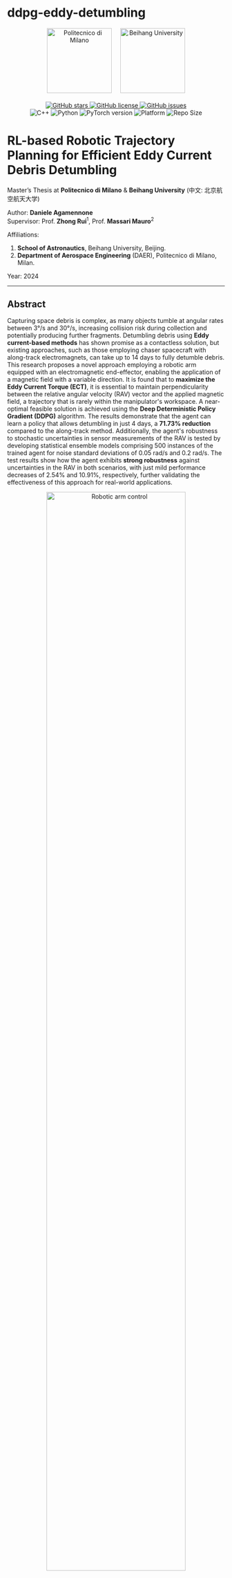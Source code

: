 # ddpg-eddy-detumbling



<p align="center">
  <!-- University Logos -->
  <img src="https://github.com/user-attachments/assets/a3130fe7-ddb5-442c-9434-3c6012cffc80" alt="Politecnico di Milano" width="150">
  <span>&nbsp;&nbsp;&nbsp;</span>
  <img src="https://github.com/user-attachments/assets/d5a4a173-5024-4e1b-a8d0-90a5da045b1f" alt="Beihang University" width="150">
  <br><br>

  <!-- Badges -->
  <a href="https://github.com/whitehole07/ddpg-eddy-detumbling/stargazers">
    <img src="https://img.shields.io/github/stars/whitehole07/ddpg-eddy-detumbling?style=social" alt="GitHub stars">
  </a>
  <a href="https://github.com/whitehole07/ddpg-eddy-detumbling/blob/main/LICENSE">
    <img src="https://img.shields.io/github/license/whitehole07/ddpg-eddy-detumbling" alt="GitHub license">
  </a>
  <a href="https://github.com/whitehole07/ddpg-eddy-detumbling/issues">
    <img src="https://img.shields.io/github/issues/whitehole07/ddpg-eddy-detumbling" alt="GitHub issues">
  </a>
  <br>
  <img src="https://img.shields.io/badge/C%2B%2B-17-blue.svg" alt="C++">
  <img src="https://img.shields.io/badge/Python-3.8%2B-blue" alt="Python">
  <img src="https://img.shields.io/badge/PyTorch-%5E1.8.0-red" alt="PyTorch version">
  <img src="https://img.shields.io/badge/Platform-Ubuntu%20%7C%20Windows%20%7C%20MacOS-lightgrey" alt="Platform">
  <img src="https://img.shields.io/github/repo-size/whitehole07/ddpg-eddy-detumbling" alt="Repo Size">
</p>


# **RL-based Robotic Trajectory Planning for Efficient Eddy Current Debris Detumbling**


Master’s Thesis at **Politecnico di Milano** & **Beihang University** (中文: 北京航空航天大学)  

Author: **Daniele Agamennone**   
Supervisor: Prof. **Zhong Rui**<sup>1</sup>, Prof. **Massari Mauro**<sup>2</sup>   

Affiliations: 
1. **School of Astronautics**, Beihang University, Beijing.
2. **Department of Aerospace Engineering** (DAER), Politecnico di Milano, Milan.

Year: 2024  

---

## **Abstract**
Capturing space debris is complex, as many objects tumble at angular rates between 3°/s and 30°/s, increasing collision risk during collection and potentially producing further fragments. Detumbling debris using **Eddy current-based methods** has shown promise as a contactless solution, but existing approaches, such as those employing chaser spacecraft with along-track electromagnets, can take up to 14 days to fully detumble debris. This research proposes a novel approach employing a robotic arm equipped with an electromagnetic end-effector, enabling the application of a magnetic field with a variable direction. It is found that to **maximize the Eddy Current Torque (ECT)**, it is essential to maintain perpendicularity between the relative angular velocity (RAV) vector and the applied magnetic field, a trajectory that is rarely within the manipulator's workspace. A near-optimal feasible solution is achieved using the **Deep Deterministic Policy Gradient (DDPG)** algorithm. The results demonstrate that the agent can learn a policy that allows detumbling in just 4 days, a **71.73% reduction** compared to the along-track method. Additionally, the agent's robustness to stochastic uncertainties in sensor measurements of the RAV is tested by developing statistical ensemble models comprising 500 instances of the trained agent for noise standard deviations of 0.05 rad/s and 0.2 rad/s. The test results show how the agent exhibits **strong robustness** against uncertainties in the RAV in both scenarios, with just mild performance decreases of 2.54% and 10.91%, respectively, further validating the effectiveness of this approach for real-world applications.

<p align="center">
  <img src="https://github.com/whitehole07/contactless-detumbling/assets/34631826/41386bbd-be8f-4466-843d-66ff53a2f5e1" alt="Robotic arm control" width="80%">
</p>

## **Modular Architecture**

<p align="center">
  <img src="https://github.com/user-attachments/assets/300ce787-87a5-43da-9ba3-491371e74291" alt="Robotic arm control" width="80%">
</p>
